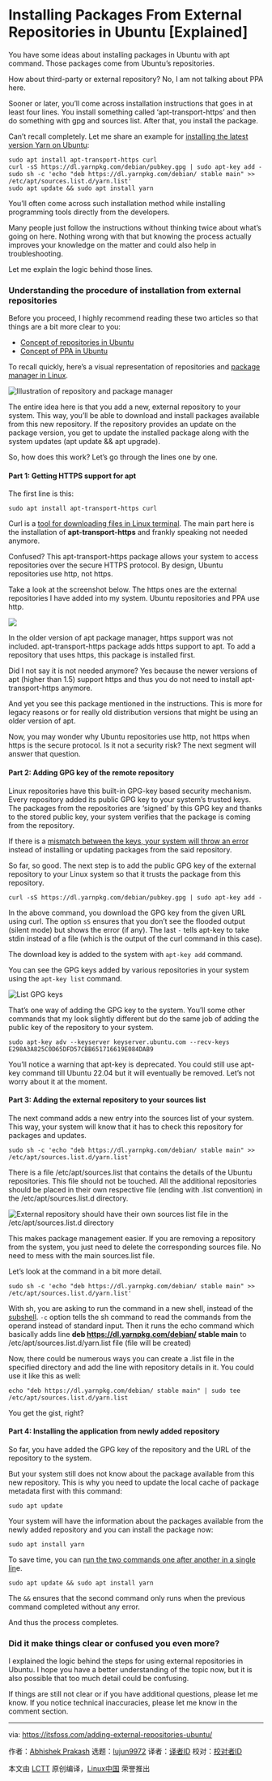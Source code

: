 [#]: subject: "Installing Packages From External Repositories in Ubuntu [Explained]"
[#]: via: "https://itsfoss.com/adding-external-repositories-ubuntu/"
[#]: author: "Abhishek Prakash https://itsfoss.com/author/abhishek/"
[#]: collector: "lujun9972"
[#]: translator: "nophDog"
[#]: reviewer: " "
[#]: publisher: " "
[#]: url: " "

Installing Packages From External Repositories in Ubuntu [Explained]
======

You have some ideas about installing packages in Ubuntu with apt command. Those packages come from Ubuntu’s repositories.

How about third-party or external repository? No, I am not talking about PPA here.

Sooner or later, you’ll come across installation instructions that goes in at least four lines. You install something called ‘apt-transport-https’ and then do something with gpg and sources list. After that, you install the package.

Can’t recall completely. Let me share an example for [installing the latest version Yarn on Ubuntu][1]:

```
sudo apt install apt-transport-https curl
curl -sS https://dl.yarnpkg.com/debian/pubkey.gpg | sudo apt-key add -
sudo sh -c 'echo "deb https://dl.yarnpkg.com/debian/ stable main" >> /etc/apt/sources.list.d/yarn.list'
sudo apt update && sudo apt install yarn
```

You’ll often come across such installation method while installing programming tools directly from the developers.

Many people just follow the instructions without thinking twice about what’s going on here. Nothing wrong with that but knowing the process actually improves your knowledge on the matter and could also help in troubleshooting.

Let me explain the logic behind those lines.

### Understanding the procedure of installation from external repositories

Before you proceed, I highly recommend reading these two articles so that things are a bit more clear to you:

  * [Concept of repositories in Ubuntu][2]
  * [Concept of PPA in Ubuntu][3]



To recall quickly, here’s a visual representation of repositories and [package manager in Linux][4].

![Illustration of repository and package manager][5]

The entire idea here is that you add a new, external repository to your system. This way, you’ll be able to download and install packages available from this new repository. If the repository provides an update on the package version, you get to update the installed package along with the system updates (apt update &amp;&amp; apt upgrade).

So, how does this work? Let’s go through the lines one by one.

#### Part 1: Getting HTTPS support for apt

The first line is this:

```
sudo apt install apt-transport-https curl
```

Curl is a [tool for downloading files in Linux terminal][6]. The main part here is the installation of **apt-transport-https** and frankly speaking not needed anymore.

Confused? This apt-transport-https package allows your system to access repositories over the secure HTTPS protocol. By design, Ubuntu repositories use http, not https.

Take a look at the screenshot below. The https ones are the external repositories I have added into my system. Ubuntu repositories and PPA use http.

![][7]

In the older version of apt package manager, https support was not included. apt-transport-https package adds https support to apt. To add a repository that uses https, this package is installed first.

Did I not say it is not needed anymore? Yes because the newer versions of apt (higher than 1.5) support https and thus you do not need to install apt-transport-https anymore.

And yet you see this package mentioned in the instructions. This is more for legacy reasons or for really old distribution versions that might be using an older version of apt.

Now, you may wonder why Ubuntu repositories use http, not https when https is the secure protocol. Is it not a security risk? The next segment will answer that question.

#### Part 2: Adding GPG key of the remote repository

Linux repositories have this built-in GPG-key based security mechanism. Every repository added its public GPG key to your system’s trusted keys. The packages from the repositories are ‘signed’ by this GPG key and thanks to the stored public key, your system verifies that the package is coming from the repository.

If there is a [mismatch between the keys, your system will throw an error][8] instead of installing or updating packages from the said repository.

So far, so good. The next step is to add the public GPG key of the external repository to your Linux system so that it trusts the package from this repository.

```
curl -sS https://dl.yarnpkg.com/debian/pubkey.gpg | sudo apt-key add -
```

In the above command, you download the GPG key from the given URL using curl. The option `sS` ensures that you don’t see the flooded output (silent mode) but shows the error (if any). The last `-` tells apt-key to take stdin instead of a file (which is the output of the curl command in this case).

The download key is added to the system with `apt-key add` command.

You can see the GPG keys added by various repositories in your system using the `apt-key list` command.

![List GPG keys][9]

That’s one way of adding the GPG key to the system. You’ll some other commands that my look slightly different but do the same job of adding the public key of the repository to your system.

```
sudo apt-key adv --keyserver keyserver.ubuntu.com --recv-keys E298A3A825C0D65DFD57CBB651716619E084DAB9
```

You’ll notice a warning that apt-key is deprecated. You could still use apt-key command till Ubuntu 22.04 but it will eventually be removed. Let’s not worry about it at the moment.

#### Part 3: Adding the external repository to your sources list

The next command adds a new entry into the sources list of your system. This way, your system will know that it has to check this repository for packages and updates.

```
sudo sh -c 'echo "deb https://dl.yarnpkg.com/debian/ stable main" >> /etc/apt/sources.list.d/yarn.list'
```

There is a file /etc/apt/sources.list that contains the details of the Ubuntu repositories. This file should not be touched. All the additional repositories should be placed in their own respective file (ending with .list convention) in the /etc/apt/sources.list.d directory.

![External repository should have their own sources list file in the /etc/apt/sources.list.d directory][10]

This makes package management easier. If you are removing a repository from the system, you just need to delete the corresponding sources file. No need to mess with the main sources.list file.

Let’s look at the command in a bit more detail.

```
sudo sh -c 'echo "deb https://dl.yarnpkg.com/debian/ stable main" >> /etc/apt/sources.list.d/yarn.list'
```

With sh, you are asking to run the command in a new shell, instead of the [subshell][11]. `-c` option tells the sh command to read the commands from the operand instead of standard input. Then it runs the echo command which basically adds line **deb <https://dl.yarnpkg.com/debian/> stable main** to /etc/apt/sources.list.d/yarn.list file (file will be created)

Now, there could be numerous ways you can create a .list file in the specified directory and add the line with repository details in it. You could use it like this as well:

```
echo "deb https://dl.yarnpkg.com/debian/ stable main" | sudo tee /etc/apt/sources.list.d/yarn.list
```

You get the gist, right?

#### Part 4: Installing the application from newly added repository

So far, you have added the GPG key of the repository and the URL of the repository to the system.

But your system still does not know about the package available from this new repository. This is why you need to update the local cache of package metadata first with this command:

```
sudo apt update
```

Your system will have the information about the packages available from the newly added repository and you can install the package now:

```
sudo apt install yarn
```

To save time, you can [run the two commands one after another in a single lin][12]e.

```
sudo apt update && sudo apt install yarn
```

The `&&` ensures that the second command only runs when the previous command completed without any error.

And thus the process completes.

### Did it make things clear or confused you even more?

I explained the logic behind the steps for using external repositories in Ubuntu. I hope you have a better understanding of the topic now, but it is also possible that too much detail could be confusing.

If things are still not clear or if you have additional questions, please let me know. If you notice technical inaccuracies, please let me know in the comment section.

--------------------------------------------------------------------------------

via: https://itsfoss.com/adding-external-repositories-ubuntu/

作者：[Abhishek Prakash][a]
选题：[lujun9972][b]
译者：[译者ID](https://github.com/译者ID)
校对：[校对者ID](https://github.com/校对者ID)

本文由 [LCTT](https://github.com/LCTT/TranslateProject) 原创编译，[Linux中国](https://linux.cn/) 荣誉推出

[a]: https://itsfoss.com/author/abhishek/
[b]: https://github.com/lujun9972
[1]: https://itsfoss.com/install-yarn-ubuntu/
[2]: https://itsfoss.com/ubuntu-repositories/
[3]: https://itsfoss.com/ppa-guide/#comments
[4]: https://itsfoss.com/package-manager/
[5]: https://i2.wp.com/itsfoss.com/wp-content/uploads/2020/10/linux-package-manager-explanation.png?resize=800%2C450&ssl=1
[6]: https://itsfoss.com/download-files-from-linux-terminal/
[7]: https://i2.wp.com/itsfoss.com/wp-content/uploads/2021/08/apt-update-http-https.png?resize=800%2C527&ssl=1
[8]: https://itsfoss.com/solve-gpg-error-signatures-verified-ubuntu/
[9]: https://i2.wp.com/itsfoss.com/wp-content/uploads/2021/07/list-apt-key-gpg-ubuntu.png?resize=800%2C547&ssl=1
[10]: https://i1.wp.com/itsfoss.com/wp-content/uploads/2021/08/sources-list-ubuntu.png?resize=800%2C313&ssl=1
[11]: https://linuxhandbook.com/subshell/
[12]: https://itsfoss.com/run-multiple-commands-linux/
